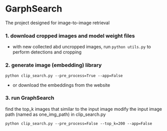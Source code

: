 # GarphSearch
The project designed for image-to-image retrieval

### 1. download cropped images and model weight files

* with new collected abd uncropped images, run `python utils.py` to perform detections and cropping

### 2. generate image (embedding) library

~~~shell
python clip_search.py --pre_process=True --app=False
~~~

* or download the embeddings from the website

### 3. run GraphSearch

find the top_k images that similar to the input image
modify the input image path (named as one_img_path) in clip_search.py

~~~shell
python clip_search.py --pre_process=False --top_k=200 --app=False
~~~